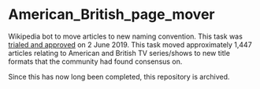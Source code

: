 # American_British_page_mover
Wikipedia bot to move articles to new naming convention. This task was [trialed and approved](https://en.wikipedia.org/w/index.php?title=Wikipedia:Bots/Requests_for_approval/TheSandBot_3&oldid=899951786) on 2 June 2019. This task moved approximately 1,447 articles relating to American and British TV series/shows to new title formats that the community had found consensus on.

Since this has now long been completed, this repository is archived.
